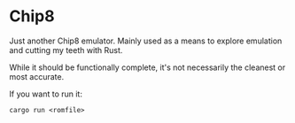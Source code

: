 # Chip8

Just another Chip8 emulator. Mainly used as a means to explore emulation and cutting my teeth with Rust.

While it should be functionally complete, it's not necessarily the cleanest or most accurate.

If you want to run it:
```shell
cargo run <romfile>
```